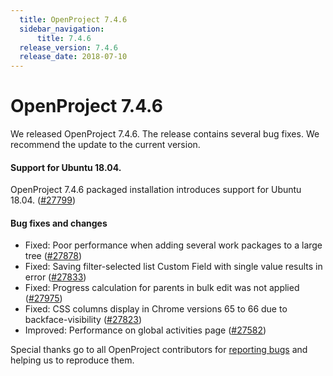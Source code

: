 ```yaml
---
  title: OpenProject 7.4.6
  sidebar_navigation:
      title: 7.4.6
  release_version: 7.4.6
  release_date: 2018-07-10
---
```


# OpenProject 7.4.6

We released OpenProject 7.4.6. The release contains several bug fixes.
We recommend the update to the current version.

#### Support for Ubuntu 18.04.

OpenProject 7.4.6 packaged installation introduces support for Ubuntu
18.04. 
([#27799](https://community.openproject.org/wp/27799))

#### Bug fixes and changes

  - Fixed: Poor performance when adding several work packages to a large
    tree
    ([#27878](https://community.openproject.org/wp/27878))
  - Fixed: Saving filter-selected list Custom Field with single value
    results in error
    ([#27833](https://community.openproject.org/wp/27833))
  - Fixed: Progress calculation for parents in bulk edit was not applied
    ([#27975](https://community.openproject.org/wp/27975))
  - Fixed: CSS columns display in Chrome versions 65 to 66 due to
    backface-visibility
    ([#27823](https://community.openproject.org/wp/27823))
  - Improved: Performance on global activities page
    ([#27582](https://community.openproject.org/wp/27582))

Special thanks go to all OpenProject contributors for [reporting
bugs](../../../development/report-a-bug/) and helping
us to reproduce them.



